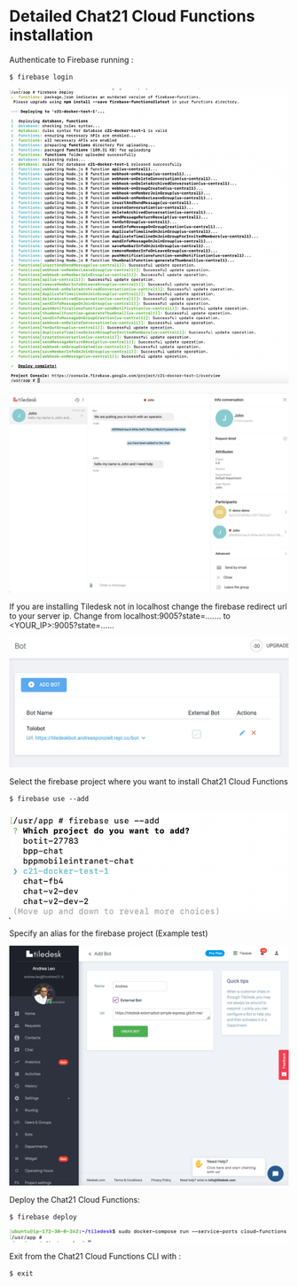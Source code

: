 # Detailed Chat21 Cloud Functions installation

Authenticate to Firebase running :

```text
$ firebase login
```

![](../.gitbook/assets/image%20%2862%29.png)

![](../.gitbook/assets/image%20%2840%29.png)

If you are installing Tiledesk not in localhost change the firebase redirect url to your server ip. Change from localhost:9005?state=....... to &lt;YOUR\_IP&gt;:9005?state=......

![](../.gitbook/assets/image%20%2844%29.png)

Select the firebase project where you want to install Chat21 Cloud Functions

```text
$ firebase use --add
```

![](../.gitbook/assets/image%20%283%29.png)

Specify an alias for the firebase project \(Example test\)

![](../.gitbook/assets/image%20%2818%29.png)

Deploy the Chat21 Cloud Functions:

```text
$ firebase deploy
```

![](../.gitbook/assets/image%20%2834%29.png)

Exit from the Chat21 Cloud Functions CLI with :

```text
$ exit
```

